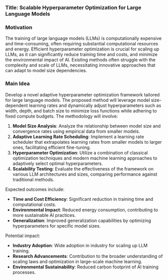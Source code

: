 ### Title: Scalable Hyperparameter Optimization for Large Language Models

### Motivation
The training of large language models (LLMs) is computationally expensive and time-consuming, often requiring substantial computational resources and energy. Efficient hyperparameter optimization is crucial for scaling up LLMs, as it can significantly reduce training time and costs, and minimize the environmental impact of AI. Existing methods often struggle with the complexity and scale of LLMs, necessitating innovative approaches that can adapt to model size dependencies.

### Main Idea
Develop a novel adaptive hyperparameter optimization framework tailored for large language models. The proposed method will leverage model size-dependent learning rates and dynamically adjust hyperparameters such as width, depth, and batch size to minimize loss functions while adhering to fixed compute budgets. The methodology will involve:
1. **Model Size Analysis**: Analyze the relationship between model size and convergence rates using empirical data from smaller models.
2. **Adaptive Learning Rate Scheduling**: Implement a learning rate scheduler that extrapolates learning rates from smaller models to larger ones, facilitating efficient fine-tuning.
3. **Hyperparameter Optimization**: Utilize a combination of classical optimization techniques and modern machine learning approaches to adaptively select optimal hyperparameters.
4. **Scalability Testing**: Evaluate the effectiveness of the framework on various LLM architectures and sizes, comparing performance against traditional methods.

Expected outcomes include:
- **Time and Cost Efficiency**: Significant reduction in training time and computational costs.
- **Environmental Impact**: Reduced energy consumption, contributing to more sustainable AI practices.
- **Generalization**: Improved generalization capabilities by optimizing hyperparameters for specific model sizes.

Potential impact:
- **Industry Adoption**: Wide adoption in industry for scaling up LLM training.
- **Research Advancements**: Contribution to the broader understanding of scaling laws and optimization in large-scale machine learning.
- **Environmental Sustainability**: Reduced carbon footprint of AI training processes.